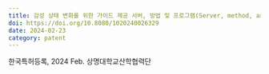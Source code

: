 ```yaml
---
title: 감성 상태 변화를 위한 가이드 제공 서버, 방법 및 프로그램(Server, method, and program providing guidance for changing emotional states)
doi: https://doi.org/10.8080/1020240026329
date: 2024-02-23
category: patent
---
```


<!--
    이 곳에 저널과 연월, 그리고 저자를 적습니다. 저자 중 연구실 멤버는 볼드체로 표시합니다.
    (볼드체 표기방법: **두 개의 별표로 둘러 쌈**)
-->

한국특허등록, 2024 Feb.
상명대학교산학협력단

